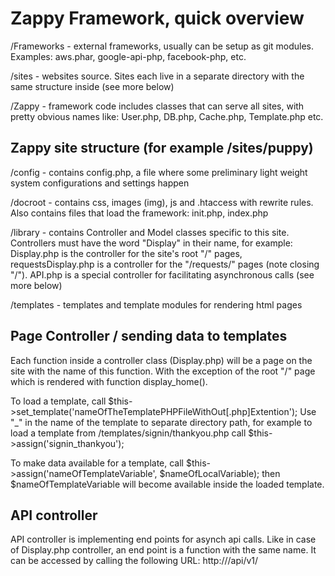 Zappy Framework, quick overview
===============================

/Frameworks - external frameworks, usually can be setup as git modules. Examples: aws.phar, google-api-php, facebook-php, etc.

/sites - websites source. Sites each live in a separate directory with the same structure inside (see more below)

/Zappy - framework code includes classes that can serve all sites, with pretty obvious names like: User.php, DB.php, Cache.php, Template.php etc.



Zappy site structure (for example /sites/puppy)
-----------------------------------------------

/config - contains config.php, a file where some preliminary light weight system configurations and settings happen

/docroot - contains css, images (img), js and .htaccess with rewrite rules. Also contains files that load the framework: init.php, index.php

/library - contains Controller and Model classes specific to this site. Controllers must have the word "Display" in their name, for example: Display.php is the controller for the site's root "/" pages, requestsDisplay.php is a controller for the "/requests/" pages (note closing "/"). API.php is a special controller for facilitating asynchronous calls (see more below)

/templates - templates and template modules for rendering html pages


Page Controller / sending data to templates
-------------------------------------------------------------

Each function inside a controller class (Display.php) will be a page on the site with the name of this function. With the exception of the root "/" page which is rendered with function display_home().

To load a template, call $this->set_template('nameOfTheTemplatePHPFileWithOut[.php]Extention'); Use "_" in the name of the template to separate directory path, for example to load a template from /templates/signin/thankyou.php call $this->assign('signin_thankyou');

To make data available for a template, call $this->assign('nameOfTemplateVariable', $nameOfLocalVariable); then $nameOfTemplateVariable will become available inside the loaded template.


API controller
--------------
API controller is implementing end points for asynch api calls. Like in case of Display.php controller, an end point is a function with the same name. It can be accessed by calling the following URL: http://<sitename>/api/v1/<endpoint>